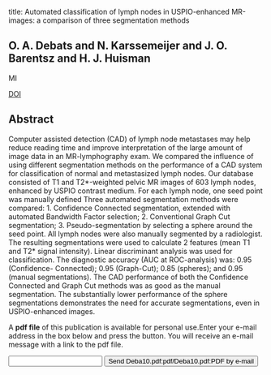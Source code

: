 title: Automated classification of lymph nodes in USPIO-enhanced MR-images: a comparison of three segmentation methods

## O. A. Debats and N. Karssemeijer and J. O. Barentsz and H. J. Huisman
MI

<a href="https://doi.org/10.1117/12.845640">DOI</a>

## Abstract
Computer assisted detection (CAD) of lymph node metastases may help reduce reading time and improve interpretation of the large amount of image data in an MR-lymphography exam. We compared the influence of using different segmentation methods on the performance of a CAD system for classification of normal and metastasized lymph nodes. Our database consisted of T1 and T2*-weighted pelvic MR images of 603 lymph nodes, enhanced by USPIO contrast medium. For each lymph node, one seed point was manually defined Three automated segmentation methods were compared: 1. Confidence Connected segmentation, extended with automated Bandwidth Factor selection; 2. Conventional Graph Cut segmentation; 3. Pseudo-segmentation by selecting a sphere around the seed point. All lymph nodes were also manually segmented by a radiologist. The resulting segmentations were used to calculate 2 features (mean T1 and T2* signal intensity). Linear discriminant analysis was used for classification. The diagnostic accuracy (AUC at ROC-analysis) was: 0.95 (Confidence- Connected); 0.95 (Graph-Cut); 0.85 (spheres); and 0.95 (manual segmentations). The CAD performance of both the Confidence Connected and Graph Cut methods was as good as the manual segmentation. The substantially lower performance of the sphere segmentations demonstrates the need for accurate segmentations, even in USPIO-enhanced images.

A <b>pdf file</b> of this publication is available for personal use.Enter your e-mail address in the box below and press the button. You will receive an e-mail message with a link to the pdf file.
<form action="sender.php">  <input type="text" name="email">  <input type="submit" value="Send Deba10.pdf:pdf/Deba10.pdf:PDF by e-mail"></form>